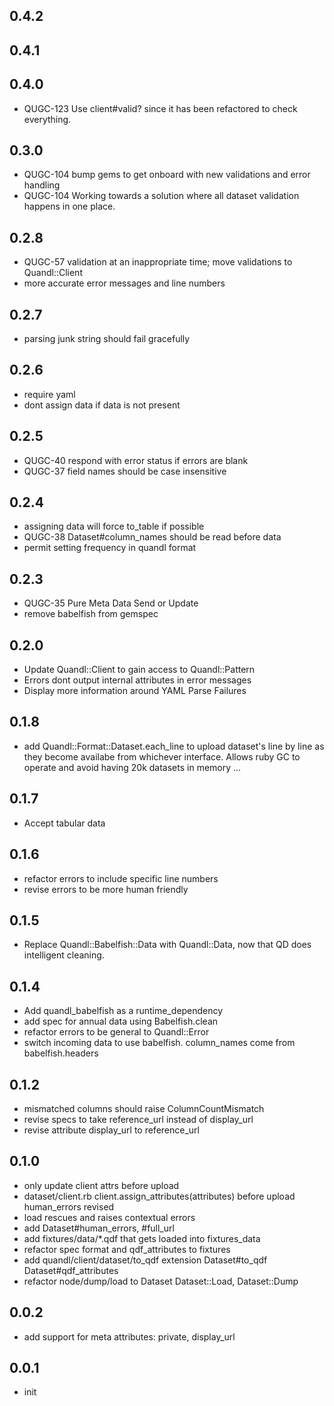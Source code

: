 ## 0.4.2 





## 0.4.1 





## 0.4.0 

* QUGC-123 Use client#valid? since it has been refactored to check everything.



## 0.3.0 

* QUGC-104 bump gems to get onboard with new validations and error handling
* QUGC-104 Working towards a solution where all dataset validation happens in one place.



## 0.2.8

* QUGC-57 validation at an inappropriate time; move validations to Quandl::Client
* more accurate error messages and line numbers


## 0.2.7

* parsing junk string should fail gracefully


## 0.2.6

* require yaml
* dont assign data if data is not present


## 0.2.5

* QUGC-40 respond with error status if errors are blank
* QUGC-37 field names should be case insensitive


## 0.2.4

* assigning data will force to_table if possible
* QUGC-38 Dataset#column_names should be read before data
* permit setting frequency in quandl format

## 0.2.3

* QUGC-35 Pure Meta Data Send or Update
* remove babelfish from gemspec


## 0.2.0

* Update Quandl::Client to gain access to Quandl::Pattern
* Errors dont output internal attributes in error messages
* Display more information around YAML Parse Failures


## 0.1.8

* add Quandl::Format::Dataset.each_line to upload dataset's line by line as they become availabe from whichever interface. Allows ruby GC to operate and avoid having 20k datasets in memory ...


## 0.1.7

* Accept tabular data


## 0.1.6

* refactor errors to include specific line numbers
* revise errors to be more human friendly


## 0.1.5

* Replace Quandl::Babelfish::Data with Quandl::Data, now that QD does intelligent cleaning.


## 0.1.4

* Add quandl_babelfish as a runtime_dependency
* add spec for annual data using Babelfish.clean
* refactor errors to be general to Quandl::Error
* switch incoming data to use babelfish. column_names come from babelfish.headers


## 0.1.2

* mismatched columns should raise ColumnCountMismatch
* revise specs to take reference_url instead of display_url
* revise attribute display_url to reference_url


## 0.1.0

* only update client attrs before upload
* dataset/client.rb client.assign_attributes(attributes) before upload human_errors revised
* load rescues and raises contextual errors
* add Dataset#human_errors, #full_url
* add fixtures/data/*.qdf that gets loaded into fixtures_data
* refactor spec format and qdf_attributes to fixtures
* add quandl/client/dataset/to_qdf extension Dataset#to_qdf Dataset#qdf_attributes
* refactor node/dump/load to Dataset Dataset::Load, Dataset::Dump


## 0.0.2

* add support for meta attributes: private, display_url


## 0.0.1

* init